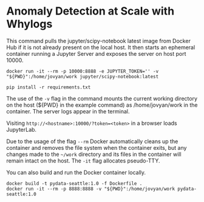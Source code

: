 # Anomaly Detection at Scale with Whylogs


This command pulls the jupyter/scipy-notebook latest image from Docker Hub if it is not already present on the local host. 
It then starts an ephemeral container running a Jupyter Server and exposes the server on host port 10000.
```
docker run -it --rm -p 10000:8888 -e JUPYTER_TOKEN='' -v "${PWD}":/home/jovyan/work jupyter/scipy-notebook:latest

pip install -r requirements.txt
```

The use of the `-v` flag in the command mounts the current working directory on the host (${PWD} in the example command) 
as /home/jovyan/work in the container. The server logs appear in the terminal.

Visiting `http://<hostname>:10000/?token=<token>` in a browser loads JupyterLab.

Due to the usage of the flag `--rm` Docker automatically cleans up the container and removes the file system 
when the container exits, but any changes made to the `~/work` directory and its files in the container will 
remain intact on the host. The `-it` flag allocates pseudo-TTY.

You can also build and run the Docker container locally.

```
docker build -t pydata-seattle:1.0 -f Dockerfile .
docker run -it --rm -p 8888:8888 -v "${PWD}":/home/jovyan/work pydata-seattle:1.0
```

